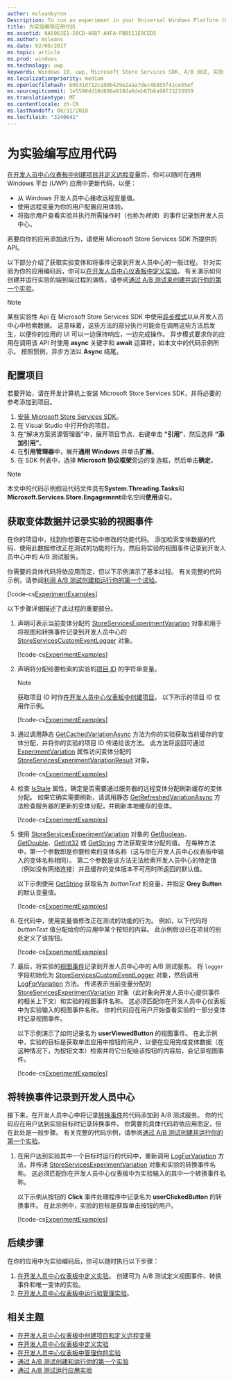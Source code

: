 ```yaml
---
author: mcleanbyron
Description: To run an experiment in your Universal Windows Platform (UWP) app with A/B testing, you must code the experiment in your app.
title: 为实验编写应用代码
ms.assetid: 6A5063E1-28CD-4087-A4FA-FBB511E9CED5
ms.author: mcleans
ms.date: 02/08/2017
ms.topic: article
ms.prod: windows
ms.technology: uwp
keywords: Windows 10, uwp, Microsoft Store Services SDK, A/B 测试, 实验
ms.localizationpriority: medium
ms.openlocfilehash: b0931d712ca99b429e2aaa7dec4b855f41ce55ef
ms.sourcegitcommit: 1e5590dd10d606a910da6deb67b6a98f33235959
ms.translationtype: MT
ms.contentlocale: zh-CN
ms.lasthandoff: 08/31/2018
ms.locfileid: "3240641"
---
```

# <a name="code-your-app-for-experimentation"></a>为实验编写应用代码

[在开发人员中心仪表板中创建项目并定义远程变量](create-a-project-and-define-remote-variables-in-the-dev-center-dashboard.md)后，你可以随时在通用 Windows 平台 (UWP) 应用中更新代码，以便：
* 从 Windows 开发人员中心接收远程变量值。
* 使用远程变量为你的用户配置应用体验。
* 将指示用户查看实验并执行所需操作时（也称为*转换*）的事件记录到开发人员中心。

若要向你的应用添加此行为，请使用 Microsoft Store Services SDK 所提供的 API。

以下部分介绍了获取实验变体和将事件记录到开发人员中心的一般过程。 针对实验为你的应用编码后，你可以[在开发人员中心仪表板中定义实验](define-your-experiment-in-the-dev-center-dashboard.md)。 有关演示如何创建并运行实验的端到端过程的演练，请参阅[通过 A/B 测试来创建并运行你的第一个实验](create-and-run-your-first-experiment-with-a-b-testing.md)。

> [!NOTE]
> 某些实验性 Api 在 Microsoft Store Services SDK 中使用[异步模式](../threading-async/asynchronous-programming-universal-windows-platform-apps.md)以从开发人员中心中检索数据。 这意味着，这些方法的部分执行可能会在调用这些方法后发生，以便你的应用的 UI 可以一边保持响应，一边完成操作。 异步模式要求你的应用在调用该 API 时使用 **async** 关键字和 **await** 运算符，如本文中的代码示例所示。 按照惯例，异步方法以 **Async** 结尾。

## <a name="configure-your-project"></a>配置项目

若要开始，请在开发计算机上安装 Microsoft Store Services SDK，并将必要的参考添加到项目。

1. [安装 Microsoft Store Services SDK](microsoft-store-services-sdk.md#install-the-sdk)。
2. 在 Visual Studio 中打开你的项目。
3. 在“解决方案资源管理器”中，展开项目节点、右键单击 **“引用”**，然后选择 **“添加引用”**。
3. 在**引用管理器**中，展开**通用 Windows** 并单击**扩展**。
4. 在 SDK 列表中，选择 **Microsoft 协议框架**旁边的复选框，然后单击**确定**。

> [!NOTE]
> 本文中的代码示例假设代码文件具有**System.Threading.Tasks**和**Microsoft.Services.Store.Engagement**命名空间**使用**语句。

## <a name="get-variation-data-and-log-the-view-event-for-your-experiment"></a>获取变体数据并记录实验的视图事件

在你的项目中，找到你想要在实验中修改的功能代码。 添加检索变体数据的代码、使用此数据修改正在测试的功能的行为，然后将实验的视图事件记录到开发人员中心中的 A/B 测试服务。

你需要的具体代码将依应用而定，但以下示例演示了基本过程。 有关完整的代码示例，请参阅[利用 A/B 测试创建和运行你的第一个试验](create-and-run-your-first-experiment-with-a-b-testing.md)。

[!code-cs[ExperimentExamples](./code/StoreSDKSamples/cs/ExperimentExamples.cs#ExperimentCodeSample)]

以下步骤详细描述了此过程的重要部分。

1. 声明可表示当前变体分配的 [StoreServicesExperimentVariation](https://docs.microsoft.com/uwp/api/microsoft.services.store.engagement.storeservicesexperimentvariation) 对象和用于将视图和转换事件记录到开发人员中心的 [StoreServicesCustomEventLogger](https://docs.microsoft.com/uwp/api/microsoft.services.store.engagement.storeservicescustomeventlogger) 对象。

    [!code-cs[ExperimentExamples](./code/StoreSDKSamples/cs/ExperimentExamples.cs#Snippet1)]

2. 声明将分配给要检索的实验的[项目 ID](run-app-experiments-with-a-b-testing.md#terms) 的字符串变量。
    > [!NOTE]
    > 获取项目 ID 时你[在开发人员中心仪表板中创建项目](create-a-project-and-define-remote-variables-in-the-dev-center-dashboard.md)。 以下所示的项目 ID 仅用作示例。

    [!code-cs[ExperimentExamples](./code/StoreSDKSamples/cs/ExperimentExamples.cs#Snippet2)]

3. 通过调用静态 [GetCachedVariationAsync](https://docs.microsoft.com/uwp/api/microsoft.services.store.engagement.storeservicesexperimentvariation.getcachedvariationasync) 方法为你的实验获取当前缓存的变体分配，并将你的实验的项目 ID 传递给该方法。 此方法将返回可通过 [ExperimentVariation](https://docs.microsoft.com/uwp/api/microsoft.services.store.engagement.storeservicesexperimentvariationresult.experimentvariation) 属性访问变体分配的 [StoreServicesExperimentVariationResult](https://docs.microsoft.com/uwp/api/microsoft.services.store.engagement.storeservicesexperimentvariationresult) 对象。

    [!code-cs[ExperimentExamples](./code/StoreSDKSamples/cs/ExperimentExamples.cs#Snippet3)]

4. 检查 [IsStale](htthttps://docs.microsoft.com/uwp/api/microsoft.services.store.engagement.storeservicesexperimentvariation.isstale) 属性，确定是否需要通过服务器的远程变体分配刷新缓存的变体分配。 如果它确实需要刷新，请调用静态 [GetRefreshedVariationAsync](https://docs.microsoft.com/uwp/api/microsoft.services.store.engagement.storeservicesexperimentvariation.getrefreshedvariationasync) 方法检查服务器的更新的变体分配，并刷新本地缓存的变体。

    [!code-cs[ExperimentExamples](./code/StoreSDKSamples/cs/ExperimentExamples.cs#Snippet4)]

5. 使用 [StoreServicesExperimentVariation](https://docs.microsoft.com/uwp/api/microsoft.services.store.engagement.storeservicesexperimentvariation) 对象的 [GetBoolean](https://docs.microsoft.com/uwp/api/microsoft.services.store.engagement.storeservicesexperimentvariation.getboolean)、[GetDouble](https://docs.microsoft.com/uwp/api/microsoft.services.store.engagement.storeservicesexperimentvariation.getdouble)、[GetInt32](https://docs.microsoft.com/uwp/api/microsoft.services.store.engagement.storeservicesexperimentvariation.getint32) 或 [GetString](https://docs.microsoft.com/uwp/api/microsoft.services.store.engagement.storeservicesexperimentvariation.getstring) 方法获取变体分配的值。 在每种方法中，第一个参数即是你要检索的变体名称（这与你在开发人员中心仪表板中输入的变体名称相同）。 第二个参数是该方法无法检索开发人员中心的特定值（例如没有网络连接）并且缓存的变体版本不可用时所返回的默认值。

    以下示例使用 [GetString](https://docs.microsoft.com/uwp/api/microsoft.services.store.engagement.storeservicesexperimentvariation.getstring) 获取名为 *buttonText* 的变量，并指定 **Grey Button** 的默认变量值。

    [!code-cs[ExperimentExamples](./code/StoreSDKSamples/cs/ExperimentExamples.cs#Snippet5)]

6. 在代码中，使用变量值修改正在测试的功能的行为。 例如，以下代码将 *buttonText* 值分配给你的应用中某个按钮的内容。 此示例假设已在项目的别处定义了该按钮。

    [!code-cs[ExperimentExamples](./code/StoreSDKSamples/cs/ExperimentExamples.cs#Snippet6)]

7. 最后，将实验的[视图事件](run-app-experiments-with-a-b-testing.md#terms)记录到开发人员中心中的 A/B 测试服务。 将 ```logger``` 字段初始化为 [StoreServicesCustomEventLogger](https://docs.microsoft.com/uwp/api/microsoft.services.store.engagement.storeservicescustomeventlogger) 对象，然后调用 [LogForVariation](https://docs.microsoft.com/uwp/api/microsoft.services.store.engagement.storeservicescustomeventlogger.logforvariation) 方法。 传递表示当前变量分配的 [StoreServicesExperimentVariation](https://docs.microsoft.com/uwp/api/microsoft.services.store.engagement.storeservicesexperimentvariation) 对象（此对象向开发人员中心提供事件的相关上下文）和实验的视图事件名称。 这必须匹配你在开发人员中心仪表板中为实验输入的视图事件名称。 你的代码应在用户开始查看实验的一部分变体时记录视图事件。

    以下示例演示了如何记录名为 **userViewedButton** 的视图事件。 在此示例中，实验的目标是获取单击应用中按钮的用户，以便在应用完成变体数据（在这种情况下，为按钮文本）检索并将它分配给该按钮的内容后，会记录视图事件。

    [!code-cs[ExperimentExamples](./code/StoreSDKSamples/cs/ExperimentExamples.cs#Snippet7)]

## <a name="log-conversion-events-to-dev-center"></a>将转换事件记录到开发人员中心

接下来，在开发人员中心中将记录[转换事件](run-app-experiments-with-a-b-testing.md#terms)的代码添加到 A/B 测试服务。 你的代码应在用户达到实验目标时记录转换事件。 你需要的具体代码将依应用而定，但在此处是一般步骤。 有关完整的代码示例，请参阅[通过 A/B 测试创建并运行你的第一个实验](create-and-run-your-first-experiment-with-a-b-testing.md)。

1. 在用户达到实验其中一个目标时运行的代码中，重新调用 [LogForVariation](https://docs.microsoft.com/uwp/api/microsoft.services.store.engagement.storeservicescustomeventlogger.logforvariation) 方法，并传递 [StoreServicesExperimentVariation](https://docs.microsoft.com/uwp/api/microsoft.services.store.engagement.storeservicesexperimentvariation) 对象和实验的转换事件名称。 这必须匹配你在开发人员中心仪表板中为实验输入的其中一个转换事件名称。

    以下示例从按钮的 **Click** 事件处理程序中记录名为 **userClickedButton** 的转换事件。 在此示例中，实验的目标是获取单击按钮的用户。

    [!code-cs[ExperimentExamples](./code/StoreSDKSamples/cs/ExperimentExamples.cs#Snippet8)]

## <a name="next-steps"></a>后续步骤

在你的应用中为实验编码后，你可以随时执行以下步骤：
1. [在开发人员中心仪表板中定义实验](define-your-experiment-in-the-dev-center-dashboard.md)。 创建可为 A/B 测试定义视图事件、转换事件和唯一变体的实验。
2. [在开发人员中心仪表板中运行和管理实验](manage-your-experiment.md)。


## <a name="related-topics"></a>相关主题

* [在开发人员中心仪表板中创建项目和定义远程变量](create-a-project-and-define-remote-variables-in-the-dev-center-dashboard.md)
* [在开发人员中心仪表板中定义实验](define-your-experiment-in-the-dev-center-dashboard.md)
* [在开发人员中心仪表板中管理你的实验](manage-your-experiment.md)
* [通过 A/B 测试创建和运行你的第一个实验](create-and-run-your-first-experiment-with-a-b-testing.md)
* [通过 A/B 测试运行应用实验](run-app-experiments-with-a-b-testing.md)
